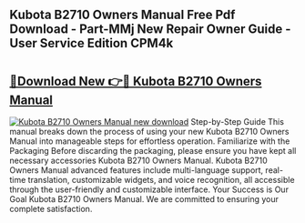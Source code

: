 ## Kubota B2710 Owners Manual Free Pdf Download - Part-MMj New Repair Owner Guide - User Service Edition CPM4k

# <h2><a href="http://bc94042.oget.top/?id=Kubota+B2710+Owners+Manual">🔗Download New 👉🔴 Kubota B2710 Owners Manual</a></h2>

[![Kubota B2710 Owners Manual new download](https://i.imgur.com/5g1atiW.png)](http://bc94042.oget.top/?id=Kubota+B2710+Owners+Manual)
Step-by-Step Guide This manual breaks down the process of using your new Kubota B2710 Owners Manual into manageable steps for effortless operation. Familiarize with the Packaging Before discarding the packaging, please ensure you have kept all necessary accessories Kubota B2710 Owners Manual. Kubota B2710 Owners Manual advanced features include multi-language support, real-time translation, customizable widgets, and voice recognition, all accessible through the user-friendly and customizable interface. Your Success is Our Goal Kubota B2710 Owners Manual. We are committed to ensuring your complete satisfaction.
